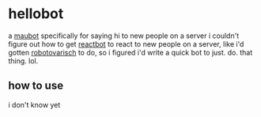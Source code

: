 # hellobot 
a [maubot](https://github.com/maubot/maubot) specifically for saying hi to new people on a server 
i couldn't figure out how to get [reactbot](https://github.com/maubot/reactbot/) to react to new people on a server, like i'd gotten [robotovarisch](https://github.com/lumpenfreude/robotovarisch) to do, so i figured i'd write a quick bot to just. do. that thing. lol. 
## how to use
i don't know yet
